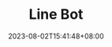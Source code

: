 ---
title: "Line Bot"
date: 2023-08-02T15:41:48+08:00
draft: false
tags: []
description: "This is a line bot which pushes news about speeches and competitions. It also provides user with useful services and subscription features."
image_url: "/images/Projects/LineBot/LineBot.jpg"
github_link: "https://github.com/mengxian0913/Vincent_Line_bot"
---